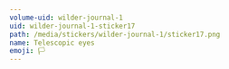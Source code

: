 ```yaml
---
volume-uid: wilder-journal-1
uid: wilder-journal-1-sticker17
path: /media/stickers/wilder-journal-1/sticker17.png
name: Telescopic eyes
emoji: 🏳️
---
```

